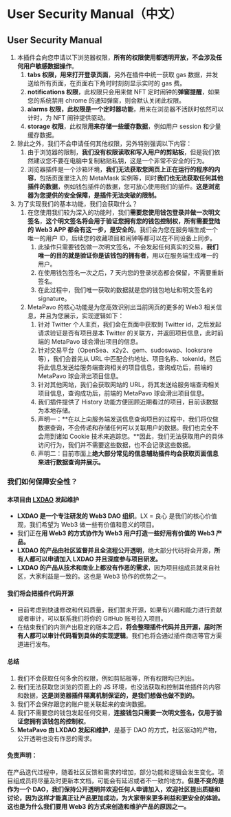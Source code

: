 # User Security Manual（中文）

## User Security Manual

1. 本插件会向您申请以下浏览器权限，**所有的权限使用都透明开放，不会涉及任何用户敏感数据操作**。
   1. **tabs 权限，用来打开登录页面**，另外在插件中统一获取 gas 数据，并发送给所有页面，在页面右下角时时刻刻显示实时的 gas 费。
   2. **notifications 权限**，此权限只会用来做 NFT 定时闹钟的**弹窗提醒**，如果您的系统禁用 chrome 的通知弹窗，则会默认关闭此权限。
   3. **alarms 权限，此权限是一个定时器功能**，用来在浏览器不活跃时依然可以计时，为 NFT 闹钟提供驱动。
   4. **storage 权限**，此权限**用来存储一些缓存数据**，例如用户 session 和少量缓存数据。
2. 除此之外，我们不会申请任何其他权限，另外特别强调以下内容：
   1. 由于浏览器的限制，**我们没有权限读取和写入用户的剪贴板**，但是我们依然建议您不要在电脑中复制粘贴私钥，这是一个非常不安全的行为。
   2. 浏览器插件是一个沙箱环境，**我们无法获取您网页上正在运行的程序的内容**，包括页面里注入的 MetaMask 实例等，同时**我们也无法获取任何其他插件的数据**，例如钱包插件的数据，您可放心使用我们的插件。**这是浏览器为您提供的安全保障，是插件无法突破的限制。**
3. 为了实现我们的基本功能，我们会获取什么？
   1. 在您使用我们较为深入的功能时，我们**需要您使用钱包登录并做一次明文签名**，**这个明文签名将会用于验证您拥有您的钱包控制权，所有需要登陆的 Web3 APP 都会有这一步，是安全的**。我们会为您在服务端生成一个唯一的用户 ID，后续您的收藏项目和闹钟等都可以在不同设备上同步。
      1. 此操作只需要钱包做一次明文签名，不会发起任何真实的交易，**我们唯一的目的就是验证你是该钱包的拥有者**，用以在服务端生成唯一的用户。
      2. 在使用钱包签名一次之后，7 天内您的登录状态都会保留，不需要重新签名。
      3. 在此过程中，我们唯一获取的数据就是您的钱包地址和明文签名的 signature。
   2. MetaPavo 的核心功能是为您高效识别出当前网页的更多的 Web3 相关信息，并且为您展示，实现逻辑如下：
      1. 针对 Twitter 个人主页，我们会在页面中获取到 Twitter id，之后发起请求验证是否有项目是本 Twitter 的关联方，并返回项目信息，此时前端的 MetaPavo 球会滑出项目的信息。
      2. 针对交易平台（OpenSea、x2y2、gem、sudoswap、looksrare 等），我们会首先从 URL 中匹配合约地址、项目名称、tokenId，然后将此信息发送给服务端查询相关的项目信息，查询成功后，前端的 MetaPavo 球会滑出项目信息。
      3. 针对其他网站，我们会获取网站的 URL，将其发送给服务端查询相关项目信息，查询成功后，前端的 MetaPavo 球会滑出项目信息。
      4. 我们插件提供了 History 功能方便回顾近期看过的项目，目前该数据为本地存储。
      5. 声明一：\*\*在以上向服务端发送信息查询项目的过程中，我们将仅做数据查询，不会传递和存储任何可以关联用户的数据。我们也完全不会用到诸如 Cookie 技术来追踪您。\*\*因此，我们无法获取用户的具体访问行为，我们并不需要这些数据，也不会记录这些数据。
      6. 声明二：目前市面上**绝大部分常见的信息辅助插件均会获取页面信息来进行数据查询并展示。**

### 我们如何保障安全性？

#### 本项目由 [LXDAO](https://lxdao.io/) 发起维护

* **LXDAO 是一个专注研发的 Web3 DAO 组织**。LX = 良心 是我们的核心价值观，我们希望为 Web3 做一些有价值和意义的项目。
* 我们正在**用 Web3 的方式协作为 Web3 用户打造一些好用有价值的 Web3 产品。**
* **LXDAO 的产品由社区监督并且全流程公开透明**，绝大部分代码将会开源，**所有人都可以申请加入 LXDAO 并且深度参与项目研发。**
* **LXDAO 的产品从技术和商业上都没有作恶的需求**，因为项目组成员就来自社区，大家利益是一致的。这也是 Web3 协作的优势之一。

#### 我们将会把插件代码开源

* 目前考虑到快速修改和代码质量，我们暂未开源，如果有兴趣和能力进行贡献或者审计，可以联系我们将你的 GitHub 账号拉入项目。
* 在结束我们的内测产出稳定的版本之后，**将会整理插件代码并且开源，届时所有人都可以审计代码看到具体的实现逻辑**。我们也将会通过插件商店等官方渠道进行发布。

#### 总结

1. 我们不会获取任何多余的权限，例如剪贴板等，所有权限均已列出。
2. 我们无法获取您浏览的页面上的 JS 环境，也没法获取和控制其他插件的内容和数据，**这是浏览器插件隔离机制保证的，是我们想做也做不到的。**
3. 我们不会保存跟您的账户能关联起来的查询数据。
4. 我们不需要您的钱包发起任何交易，**连接钱包只需要一次明文签名，仅用于验证您拥有该钱包的控制权**。
5. **MetaPavo 由 LXDAO 发起和维护**，是基于 DAO 的方式，社区驱动的产物，公开透明也没有作恶的需求。

#### 免责声明：

在产品迭代过程中，随着社区反馈和需求的增加，部分功能和逻辑会发生变化。项目组成员将尽量及时更新本文档，可能会有延迟或者不一致的地方。**但是不变的是作为一个 DAO，我们保持公开透明并欢迎任何人申请加入，欢迎社区提出质疑和讨论，因为这样才能真正让产品更加成功，为大家带来更多利益和更安全的体验。这也是为什么我们要用 Web3 的方式来创造和维护产品的原因之一。**
